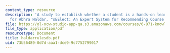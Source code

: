 ```yaml
---
content_type: resource
description: 'A study to establish whether a student is a hands-on learner. (Appendix
  for Abhra Haldar, "sEElect: An Expert System for Recommending Course VI Classes".)'
file: https://ol-ocw-studio-app-qa.s3.amazonaws.com/courses/6-871-knowledge-based-applications-systems-spring-2005/73b564890d7daaa1dce99c7752799017_haldarrulesdb.pdf
file_type: application/pdf
resourcetype: Document
title: haldarrulesdb.pdf
uid: 73b56489-0d7d-aaa1-dce9-9c7752799017
---
```

